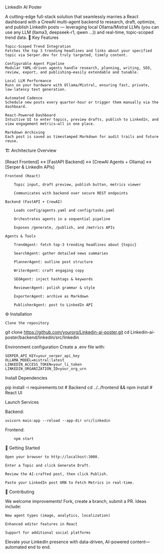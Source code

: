LinkedIn AI Poster


A cutting-edge full-stack solution that seamlessly marries a React dashboard with a CrewAI multi-agent backend to research, draft, optimize, and publish LinkedIn posts — leveraging local Ollama/Mistral LLMs (you can use any LLM (llama3, deepseek-r1, qwen ...)) and real-time, topic-scoped trend data.
🚀 Key Features

    Topic-Scoped Trend Integration
    Fetches the top 3 trending headlines and links about your specified topic via Serper.dev for truly targeted, timely content.

    Configurable Agent Pipeline
    Modular YAML-driven agents handle research, planning, writing, SEO, review, export, and publishing—easily extendable and tunable.

    Local LLM Performance
    Runs on your hardware with Ollama/Mistral, ensuring fast, private, low-latency text generation.

    Automated Cadence
    Schedule new posts every quarter-hour or trigger them manually via the dashboard.

    React-Powered Dashboard
    Intuitive UI to enter topics, preview drafts, publish to LinkedIn, and view engagement metrics—all in one place.

    Markdown Archiving
    Each post is saved as timestamped Markdown for audit trails and future reuse.

🏗️ Architecture Overview

[React Frontend]  ↔  [FastAPI Backend]  ↔  [CrewAI Agents + Ollama]  ↔  [Serper & LinkedIn APIs]

    Frontend (React)

        Topic input, draft preview, publish button, metrics viewer

        Communicates with backend over secure REST endpoints

    Backend (FastAPI + CrewAI)

        Loads config/agents.yaml and config/tasks.yaml

        Orchestrates agents in a sequential pipeline

        Exposes /generate, /publish, and /metrics APIs

    Agents & Tools

        TrendAgent: fetch top-3 trending headlines about {topic}

        SearchAgent: gather detailed news summaries

        PlannerAgent: outline post structure

        WriterAgent: craft engaging copy

        SEOAgent: inject hashtags & keywords

        ReviewerAgent: polish grammar & style

        ExporterAgent: archive as Markdown

        PublisherAgent: post to LinkedIn API

⚙️ Installation

    Clone the repository

git clone https://github.com/yourorg/Linkedin-ai-poster.git
cd Linkedin-ai-poster/backend/linkedin/src/linkedin

Environment configuration
Create a .env file with:

    SERPER_API_KEY=your_serper_api_key
    OLLAMA_MODEL=mistral:latest
    LINKEDIN_ACCESS_TOKEN=your_li_token
    LINKEDIN_ORGANIZATION_ID=your_org_urn

Install Dependencies

pip install -r requirements.txt   # Backend
cd ../../frontend && npm install  # React UI

Launch Services

Backend:

    uvicorn main:app --reload --app-dir src/linkedin

Frontend:

        npm start

🚀 Getting Started

    Open your browser to http://localhost:3000.

    Enter a Topic and click Generate Draft.

    Review the AI-crafted post, then click Publish.

    Paste your LinkedIn post URN to Fetch Metrics in real-time.

🤝 Contributing

We welcome improvements! Fork, create a branch, submit a PR. Ideas include:

    New agent types (image, analytics, localization)

    Enhanced editor features in React

    Support for additional social platforms

Elevate your LinkedIn presence with data-driven, AI-powered content—automated end to end.
